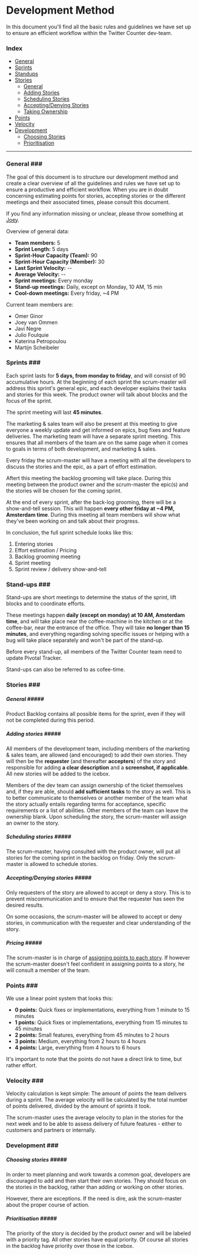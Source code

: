 # Development Method #

In this document you'll find all the basic rules and guidelines we have set up to ensure an efficient workflow within the Twitter Counter dev-team.

### Index ###
* [General](#general)
* [Sprints](#sprints)
* [Standups](#standups)
* [Stories](#stories)
	* [General](#storiesgeneral)
    * [Adding Stories](#addingstories)
    * [Scheduling Stories](#schedulingstories)
    * [Accepting/Denying Stories](#aodstories)
    * [Taking Ownership](#takingownership)
* [Points](#points)
* [Velocity](#velocity)
* [Development](#development)
	* [Choosing Stories](#choosingstories)
	* [Prioritisation](#prioritisation)

* * *

### General <a name="general"></a>###

The goal of this document is to structure our development method and create a clear overview of all the guidelines and rules we have set up to ensure a productive and efficient workflow. When you are in doubt concerning estimating points for stories, accepting stories or the different meetings and their associated times, please consult this document. 

If you find any information missing or unclear, please throw something at [Joey](mailto:joey@twittercounter.com).

Overview of general data:

* __Team members:__ 5
* __Sprint Length:__ 5 days
* __Sprint-Hour Capacity (Team):__ 90
* __Sprint-Hour Capacity (Member):__ 30
* __Last Sprint Velocity:__ --
* __Average Velocity:__ --
* __Sprint meetings:__ Every monday
* __Stand-up meetings:__ Daily, except on Monday, 10 AM, 15 min
* __Cool-down meetings:__ Every friday, ~4 PM

Current team members are:
* Omer Ginor
* Joey van Ommen
* Javi Negre
* Julio Foulquie
* Katerina Petropoulou
* Martijn Scheibeler

### Sprints <a name="sprints"></a>###

Each sprint lasts for __5 days, from monday to friday__, and will consist of 90 accumulative hours.
At the beginning of each sprint the scrum-master will address this sprint's general epic, and each developer explains their tasks and stories for this week.
The product owner will talk about blocks and the focus of the sprint.

The sprint meeting will last __45 minutes__.

The marketing & sales team will also be present at this meeting to give everyone a weekly update and get informed on epics, bug fixes and feature deliveries.
The marketing team will have a separate sprint meeting.
This ensures that all members of the team are on the same page when it comes to goals in terms of both development, and marketing & sales.

Every friday the scrum-master will have a meeting with all the developers to discuss the stories and the epic, as a part of effort estimation.

Aftert this meeting the backlog grooming will take place.
During this meeting between the product owner and the scrum-master the epic(s) and the stories will be chosen for the coming sprint.

At the end of every sprint, after the back-log grooming, there will be a show-and-tell session. This will happen __every other friday at ~4 PM, Amsterdam time__.
During this meeting all team members will show what they've been working on and talk about their progress.

In conclusion, the full sprint schedule looks like this:
1. Entering stories
2. Effort estimation / Pricing
3. Backlog grooming meeting
4. Sprint meeting
5. Sprint review / delivery show-and-tell

### Stand-ups <a name="standups"></a>###

Stand-ups are short meetings to determine the status of the sprint, lift blocks and to coordinate efforts.

These meetings happen __daily (except on monday) at 10 AM, Amsterdam time__, and will take place near the coffee-machine in the kitchen or at the coffee-bar, near the entrance of the office.
They will take __no longer than 15 minutes__, and everything regarding solving specific issues or helping with a bug will take place separately and won't be part of the stand-up.

Before every stand-up, all members of the Twitter Counter team need to update Pivotal Tracker.

Stand-ups can also be referred to as cofee-time.

### Stories <a name="stories"></a>###

##### General <a name="storiesgeneral"></a>#####
Product Backlog contains all possible items for the sprint, even if they will not be completed during this period.

##### Adding stories <a name="addingstories"></a>#####
All members of the development team, including members of the marketing & sales team, are allowed (and encouraged) to add their own stories.
They will then be the __requester__ (and thereafter __accepters__) of the story and responsible for adding __a clear description__ and a __screenshot, if applicable__.
All new stories will be added to the icebox.

Members of the dev team can assign ownership of the ticket themselves and, if they are able, should __add sufficient tasks__ to the story as well.
This is to better communicate to themselves or another member of the team what the story actually entails regarding terms for acceptance, specific requirements or a list of abilities.
Other members of the team can leave the ownership blank. Upon scheduling the story, the scrum-master will assign an owner to the story.

##### Scheduling stories <a name="schedulingstories"></a>#####
The scrum-master, having consulted with the product owner, will put all stories for the coming sprint in the backlog on friday.
Only the scrum-master is allowed to schedule stories.

##### Accepting/Denying stories <a name="aodstories"></a>#####
Only requesters of the story are allowed to accept or deny a story.
This is to prevent miscommunication and to ensure that the requester has seen the desired results.

On some occasions, the scrum-master will be allowed to accept or deny stories, in communication with the requester and clear understanding of the story.

##### Pricing <a name="takingownership"></a>#####
The scrum-master is in charge of [assigning points to each story](#points). If however the scrum-master doesn't feel confident in assigning points to a story, he will consult a member of the team. 

### Points <a name="points"></a>###

We use a linear point system that looks this:
* __0 points:__ Quick fixes or implementations, everything from 1 minute to 15 minutes
* __1 points:__ Quick fixes or implementations, everything from 15 minutes to 45 minutes
* __2 points:__ Small features, everything from 45 minutes to 2 hours
* __3 points:__ Medium, everything from 2 hours to 4 hours
* __4 points:__ Large, everything from 4 hours to 6 hours

It's important to note that the points do not have a direct link to time, but rather effort.

### Velocity <a name="velocity"></a>###

Velocity calculation is kept simple: The amount of points the team delivers during a sprint.
The average velocity will be calculated by the total number of points delivered, divided by the amount of sprints it took.

The scrum-master uses the average velocity to plan in the stories for the next week and to be able to assess delivery of future features - either to customers and partners or internally.

### Development <a name="development"></a>###

##### Choosing stories <a name="choosingstories"></a>#####
In order to meet planning and work towards a common goal, developers are discouraged to add and then start their own stories.
They should focus on the stories in the backlog, rather than adding or working on other stories.

However, there are exceptions. If the need is dire, ask the scrum-master about the proper course of action.

##### Prioritisation <a name="prioritisation"></a>#####
The priority of the story is decided by the product owner and will be labeled with a priority tag.
All other stories have equal priority. Of course all stories in the backlog have priority over those in the icebox.
